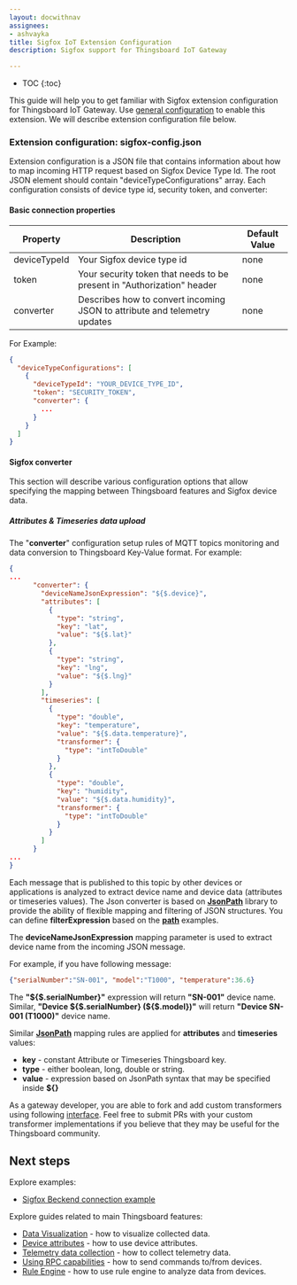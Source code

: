 ```yaml
---
layout: docwithnav
assignees:
- ashvayka
title: Sigfox IoT Extension Configuration
description: Sigfox support for Thingsboard IoT Gateway

---
```


* TOC
{:toc}

This guide will help you to get familiar with Sigfox extension configuration for Thingsboard IoT Gateway.
Use [general configuration](/docs/iot-gateway/configuration/) to enable this extension.
We will describe extension configuration file below.

### Extension configuration: sigfox-config.json

Extension configuration is a JSON file that contains information about how to map incoming HTTP request based on Sigfox Device Type Id.
The root JSON element should contain "deviceTypeConfigurations" array. Each configuration consists of device type id, security token, and converter:

#### Basic connection properties

| **Property**       | **Description**                                      | **Default Value** |
|--------------------|------------------------------------------------------|-------------------|
| deviceTypeId               | Your Sigfox device type id                      | none         |
| token| Your security token that needs to be present in "Authorization" header | none              |
| converter                | Describes how to convert incoming JSON to attribute and telemetry updates  | none             |

For Example:

```json
{
  "deviceTypeConfigurations": [
    {
      "deviceTypeId": "YOUR_DEVICE_TYPE_ID",
      "token": "SECURITY_TOKEN",
      "converter": {
        ...
      }
    }
  ]
}
```

#### Sigfox converter

This section will describe various configuration options that allow specifying the mapping between Thingsboard features and Sigfox device data. 

##### Attributes & Timeseries data upload 

The "**converter**" configuration setup rules of MQTT topics monitoring and data conversion to Thingsboard Key-Value format. 
For example:

```json
{
...
      "converter": {
        "deviceNameJsonExpression": "${$.device}",
        "attributes": [
          {
            "type": "string",
            "key": "lat",
            "value": "${$.lat}"
          },
          {
            "type": "string",
            "key": "lng",
            "value": "${$.lng}"
          }
        ],
        "timeseries": [
          {
            "type": "double",
            "key": "temperature",
            "value": "${$.data.temperature}",
            "transformer": {
              "type": "intToDouble"
            }
          },
          {
            "type": "double",
            "key": "humidity",
            "value": "${$.data.humidity}",
            "transformer": {
              "type": "intToDouble"
            }
          }
        ]
      }
...      
}
```

Each message that is published to this topic by other devices or applications is analyzed to extract device name and device data (attributes or timeseries values).
The Json converter is based on [**JsonPath**](https://github.com/jayway/JsonPath) library to provide the ability of flexible mapping and filtering of JSON structures.
You can define **filterExpression** based on the [**path**](https://github.com/jayway/JsonPath#path-examples) examples.

The **deviceNameJsonExpression** mapping parameter is used to extract device name from the incoming JSON message.
 
For example, if you have following message:

```json
{"serialNumber":"SN-001", "model":"T1000", "temperature":36.6}
```

The **"${$.serialNumber}"** expression will return **"SN-001"** device name. Similar, **"Device ${$.serialNumber} (${$.model})"** will return **"Device SN-001 (T1000)"** device name.

Similar [**JsonPath**](https://github.com/jayway/JsonPath) mapping rules are applied for **attributes** and **timeseries** values:

 - **key** - constant Attribute or Timeseries Thingsboard key.
 - **type** - either boolean, long, double or string.
 - **value** - expression based on JsonPath syntax that may be specified inside **${}**
  
As a gateway developer, you are able to fork and add custom transformers using following [interface](https://github.com/thingsboard/thingsboard-gateway/blob/release-1.2/src/main/java/org/thingsboard/gateway/extensions/sigfox/conf/mapping/DataValueTransformer.java). 
Feel free to submit PRs with your custom transformer implementations if you believe that they may be useful for the Thingsboard community.
 
## Next steps

Explore examples:
 
 - [Sigfox Beckend connection example](/docs/iot-gateway/getting-started/#step-10-connect-to-sigfox-backend)

Explore guides related to main Thingsboard features:

 - [Data Visualization](/docs/user-guide/visualization/) - how to visualize collected data.
 - [Device attributes](/docs/user-guide/attributes/) - how to use device attributes.
 - [Telemetry data collection](/docs/user-guide/telemetry/) - how to collect telemetry data.
 - [Using RPC capabilities](/docs/user-guide/rpc/) - how to send commands to/from devices.
 - [Rule Engine](/docs/user-guide/rule-engine/) - how to use rule engine to analyze data from devices.
